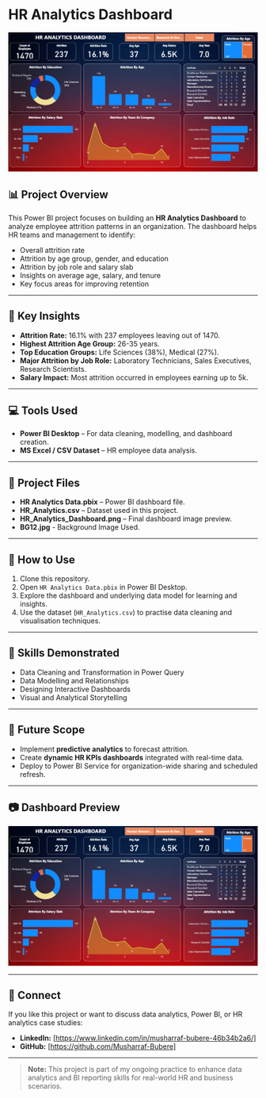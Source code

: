 # HR Analytics Dashboard

![HR Analytics Dashboard](./HR_Analytics_Dashboard.png)

## 📊 Project Overview

This Power BI project focuses on building an **HR Analytics Dashboard** to analyze employee attrition patterns in an organization. The dashboard helps HR teams and management to identify:

- Overall attrition rate
- Attrition by age group, gender, and education
- Attrition by job role and salary slab
- Insights on average age, salary, and tenure
- Key focus areas for improving retention

---

## 📝 Key Insights

- **Attrition Rate:** 16.1% with 237 employees leaving out of 1470.
- **Highest Attrition Age Group:** 26-35 years.
- **Top Education Groups:** Life Sciences (38%), Medical (27%).
- **Major Attrition by Job Role:** Laboratory Technicians, Sales Executives, Research Scientists.
- **Salary Impact:** Most attrition occurred in employees earning up to 5k.

---

## 💻 Tools Used

- **Power BI Desktop** – For data cleaning, modelling, and dashboard creation.
- **MS Excel / CSV Dataset** – HR employee data analysis.

---

## 📁 Project Files

- **HR Analytics Data.pbix** – Power BI dashboard file.
- **HR_Analytics.csv** – Dataset used in this project.
- **HR_Analytics_Dashboard.png** – Final dashboard image preview.
- **BG12.jpg** - Background Image Used.

---

## 🚀 How to Use

1. Clone this repository.
2. Open `HR Analytics Data.pbix` in Power BI Desktop.
3. Explore the dashboard and underlying data model for learning and insights.
4. Use the dataset (`HR_Analytics.csv`) to practise data cleaning and visualisation techniques.

---

## 🎯 Skills Demonstrated

- Data Cleaning and Transformation in Power Query
- Data Modelling and Relationships
- Designing Interactive Dashboards
- Visual and Analytical Storytelling

---

## 📌 Future Scope

- Implement **predictive analytics** to forecast attrition.
- Create **dynamic HR KPIs dashboards** integrated with real-time data.
- Deploy to Power BI Service for organization-wide sharing and scheduled refresh.

---

## 📷 Dashboard Preview

![Dashboard](./HR_Analytics_Dashboard.png)

---

## 🤝 Connect

If you like this project or want to discuss data analytics, Power BI, or HR analytics case studies:

- **LinkedIn:** [https://www.linkedin.com/in/musharraf-bubere-46b34b2a6/]
- **GitHub:** [https://github.com/Musharraf-Bubere]

---

> **Note:** This project is part of my ongoing practice to enhance data analytics and BI reporting skills for real-world HR and business scenarios.
